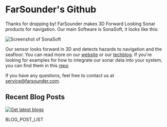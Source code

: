 # FarSounder's Github

Thanks for dropping by! FarSounder makes 3D Forward Looking Sonar products for navigation. Our main Software is SonaSoft, it looks like this:

![Screenshot of SonaSoft](https://images.squarespace-cdn.com/content/v1/60cce3169290423b889a1b09/487f24df-af30-45cd-af68-e2e1ce92bcd6/Screenshot+%28100%29.png?format=1500w)

Our sensor looks forward in 3D and detects hazards to navigation and the seafloor. You can read more on our [website](https://www.farsounder.com/) or our [techblog](https://www.farsounder.com/blog). If you're looking for examples
for how to integrate our sonar data into your system, you can find them in this [repo](https://github.com/farsounder/SDKMessageExample)

If you have any questions, feel free to contact us at service@farsounder.com.

## Recent Blog Posts
[![Get latest blogs](https://github.com/farsounder/.github/actions/workflows/scrape_blogs.yaml/badge.svg)](https://github.com/farsounder/.github/actions/workflows/scrape_blogs.yaml)

BLOG_POST_LIST
